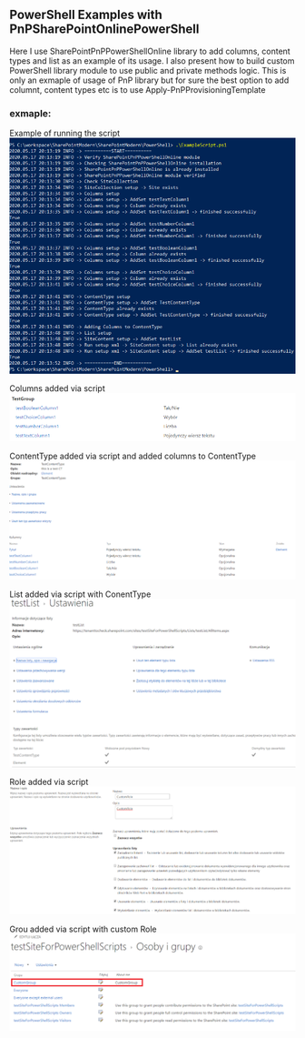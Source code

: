 ## PowerShell Examples with PnPSharePointOnlinePowerShell

Here I use SharePointPnPPowerShellOnline library to add columns, content types and list as an example of its usage.
I also present how to build custom PowerShell library module to use public and private methods logic.
This is only an exmaple of usage of PnP library but for sure the best option to add columnt, content types etc is to use Apply-PnPProvisioningTemplate

### exmaple:
Example of running the script
![](Images/ExampleOfRunScript.png)

Columns added via script
![](Images/Columns.png)

ContentType added via script and added columns to ContentType
![](Images/ContentType.png)

List added via script with ConentType
![](Images/List.png)

Role added via script
![](Images/Role.png)

Grou added via script with custom Role
![](Images/Group.png)
